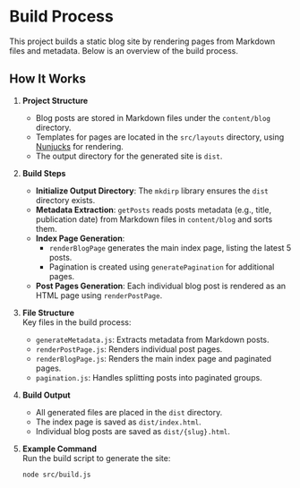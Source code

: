 # Build Process

This project builds a static blog site by rendering pages from Markdown files and metadata. Below is an overview of the build process.

## How It Works

1. **Project Structure**

   - Blog posts are stored in Markdown files under the `content/blog` directory.
   - Templates for pages are located in the `src/layouts` directory, using [Nunjucks](https://mozilla.github.io/nunjucks/) for rendering.
   - The output directory for the generated site is `dist`.

2. **Build Steps**

   - **Initialize Output Directory**: The `mkdirp` library ensures the `dist` directory exists.
   - **Metadata Extraction**: `getPosts` reads posts metadata (e.g., title, publication date) from Markdown files in `content/blog` and sorts them.
   - **Index Page Generation**:
     - `renderBlogPage` generates the main index page, listing the latest 5 posts.
     - Pagination is created using `generatePagination` for additional pages.
   - **Post Pages Generation**: Each individual blog post is rendered as an HTML page using `renderPostPage`.

3. **File Structure**  
   Key files in the build process:

   - `generateMetadata.js`: Extracts metadata from Markdown posts.
   - `renderPostPage.js`: Renders individual post pages.
   - `renderBlogPage.js`: Renders the main index page and paginated pages.
   - `pagination.js`: Handles splitting posts into paginated groups.

4. **Build Output**

   - All generated files are placed in the `dist` directory.
   - The index page is saved as `dist/index.html`.
   - Individual blog posts are saved as `dist/{slug}.html`.

5. **Example Command**  
   Run the build script to generate the site:
   ```bash
   node src/build.js
   ```
